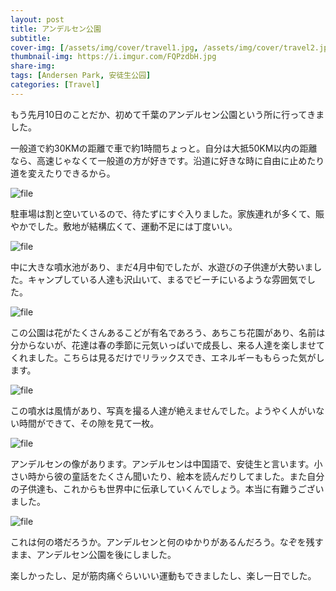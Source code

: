 ```yaml
---
layout: post
title: アンデルセン公園
subtitle: 
cover-img: [/assets/img/cover/travel1.jpg, /assets/img/cover/travel2.jpg, /assets/img/cover/travel3.jpg]
thumbnail-img: https://i.imgur.com/FQPzdbH.jpg
share-img:
tags: [Andersen Park, 安徒生公园]
categories: [Travel]
---
```


もう先月10日のことだか、初めて千葉のアンデルセン公園という所に行ってきました。

一般道で約30KMの距離で車で約1時間ちょっと。自分は大抵50KM以内の距離なら、高速じゃなくて一般道の方が好きです。沿道に好きな時に自由に止めたり道を変えたりできるから。

![file](https://i.imgur.com/FQPzdbH.jpg)

駐車場は割と空いているので、待たずにすぐ入りました。家族連れが多くて、賑やかでした。敷地が結構広くて、運動不足には丁度いい。

![file](https://i.imgur.com/E0mPjNt.jpg)

中に大きな噴水池があり、まだ4月中旬でしたが、水遊びの子供達が大勢いました。キャンプしている人達も沢山いて、まるでビーチにいるような雰囲気でした。

![file](https://i.imgur.com/SFndkM7.png)

この公園は花がたくさんあるこどが有名であろう、あちこち花園があり、名前は分からないが、花達は春の季節に元気いっぱいで成長し、来る人達を楽しませてくれました。こちらは見るだけでリラックスでき、エネルギーももらった気がします。

![file](https://i.imgur.com/f3MLlmX.jpg)

この噴水は風情があり、写真を撮る人達が絶えませんでした。ようやく人がいない時間ができて、その隙を見て一枚。

![file](https://i.imgur.com/zhvqQuk.png)

アンデルセンの像があります。アンデルセンは中国語で、安徒生と言います。小さい時から彼の童話をたくさん聞いたり、絵本を読んだりしてました。また自分の子供達も、これからも世界中に伝承していくんでしょう。本当に有難うございました。

![file](https://i.imgur.com/wmEcCPJ.png)

これは何の塔だろうか。アンデルセンと何のゆかりがあるんだろう。なぞを残すまま、アンデルセン公園を後にしました。

楽しかったし、足が筋肉痛ぐらいいい運動もできましたし、楽し一日でした。

